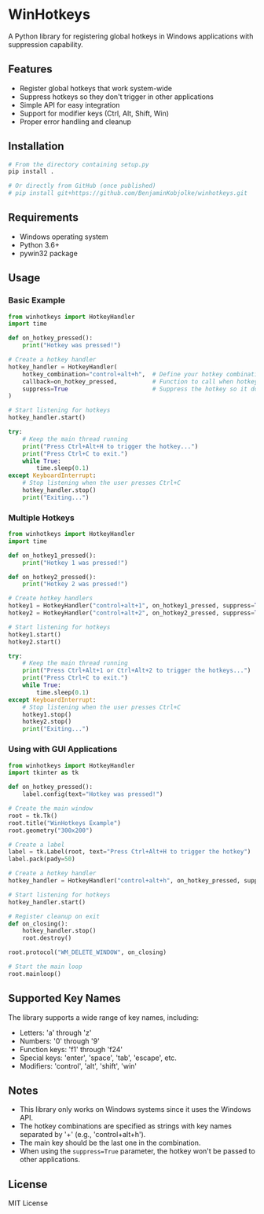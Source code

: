 # WinHotkeys

A Python library for registering global hotkeys in Windows applications with suppression capability.

## Features

-   Register global hotkeys that work system-wide
-   Suppress hotkeys so they don't trigger in other applications
-   Simple API for easy integration
-   Support for modifier keys (Ctrl, Alt, Shift, Win)
-   Proper error handling and cleanup

## Installation

```bash
# From the directory containing setup.py
pip install .

# Or directly from GitHub (once published)
# pip install git+https://github.com/BenjaminKobjolke/winhotkeys.git
```

## Requirements

-   Windows operating system
-   Python 3.6+
-   pywin32 package

## Usage

### Basic Example

```python
from winhotkeys import HotkeyHandler
import time

def on_hotkey_pressed():
    print("Hotkey was pressed!")

# Create a hotkey handler
hotkey_handler = HotkeyHandler(
    hotkey_combination="control+alt+h",  # Define your hotkey combination
    callback=on_hotkey_pressed,          # Function to call when hotkey is pressed
    suppress=True                        # Suppress the hotkey so it doesn't trigger in other apps
)

# Start listening for hotkeys
hotkey_handler.start()

try:
    # Keep the main thread running
    print("Press Ctrl+Alt+H to trigger the hotkey...")
    print("Press Ctrl+C to exit.")
    while True:
        time.sleep(0.1)
except KeyboardInterrupt:
    # Stop listening when the user presses Ctrl+C
    hotkey_handler.stop()
    print("Exiting...")
```

### Multiple Hotkeys

```python
from winhotkeys import HotkeyHandler
import time

def on_hotkey1_pressed():
    print("Hotkey 1 was pressed!")

def on_hotkey2_pressed():
    print("Hotkey 2 was pressed!")

# Create hotkey handlers
hotkey1 = HotkeyHandler("control+alt+1", on_hotkey1_pressed, suppress=True)
hotkey2 = HotkeyHandler("control+alt+2", on_hotkey2_pressed, suppress=True)

# Start listening for hotkeys
hotkey1.start()
hotkey2.start()

try:
    # Keep the main thread running
    print("Press Ctrl+Alt+1 or Ctrl+Alt+2 to trigger the hotkeys...")
    print("Press Ctrl+C to exit.")
    while True:
        time.sleep(0.1)
except KeyboardInterrupt:
    # Stop listening when the user presses Ctrl+C
    hotkey1.stop()
    hotkey2.stop()
    print("Exiting...")
```

### Using with GUI Applications

```python
from winhotkeys import HotkeyHandler
import tkinter as tk

def on_hotkey_pressed():
    label.config(text="Hotkey was pressed!")

# Create the main window
root = tk.Tk()
root.title("WinHotkeys Example")
root.geometry("300x200")

# Create a label
label = tk.Label(root, text="Press Ctrl+Alt+H to trigger the hotkey")
label.pack(pady=50)

# Create a hotkey handler
hotkey_handler = HotkeyHandler("control+alt+h", on_hotkey_pressed, suppress=True)

# Start listening for hotkeys
hotkey_handler.start()

# Register cleanup on exit
def on_closing():
    hotkey_handler.stop()
    root.destroy()

root.protocol("WM_DELETE_WINDOW", on_closing)

# Start the main loop
root.mainloop()
```

## Supported Key Names

The library supports a wide range of key names, including:

-   Letters: 'a' through 'z'
-   Numbers: '0' through '9'
-   Function keys: 'f1' through 'f24'
-   Special keys: 'enter', 'space', 'tab', 'escape', etc.
-   Modifiers: 'control', 'alt', 'shift', 'win'

## Notes

-   This library only works on Windows systems since it uses the Windows API.
-   The hotkey combinations are specified as strings with key names separated by '+' (e.g., 'control+alt+h').
-   The main key should be the last one in the combination.
-   When using the `suppress=True` parameter, the hotkey won't be passed to other applications.

## License

MIT License
